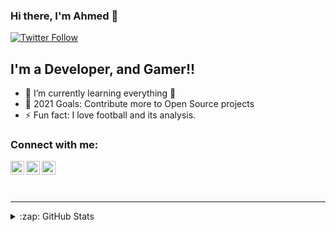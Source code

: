 ### Hi there, I'm Ahmed 👋

[![Twitter Follow](https://img.shields.io/twitter/follow/Ataha352?color=1DA1F2&logo=twitter&style=for-the-badge)](https://twitter.com/intent/follow?original_referer=https%3A%2F%2Fgithub.com%2FAtaha352&screen_name=Ataha352)

## I'm a Developer, and Gamer!!

- 🌱 I’m currently learning everything 🤣
- 🥅 2021 Goals: Contribute more to Open Source projects
- ⚡ Fun fact: I love football and its analysis.

### Connect with me:

[<img align="left" alt="codeSTACKr | Twitter" width="22px" src="https://cdn.jsdelivr.net/npm/simple-icons@v3/icons/twitter.svg" />][twitter]
[<img align="left" alt="codeSTACKr | LinkedIn" width="22px" src="https://cdn.jsdelivr.net/npm/simple-icons@v3/icons/linkedin.svg" />][linkedin]
[<img align="left" alt="codeSTACKr | Instagram" width="22px" src="https://cdn.jsdelivr.net/npm/simple-icons@v3/icons/instagram.svg" />][instagram]

<br />


<br />
<br />

---


<details>
  <summary>:zap: GitHub Stats</summary>

![Anurag's GitHub stats](https://github-readme-stats.vercel.app/api?username=ahmed3520&hide=contribs,prs)


</details>

[twitter]: https://twitter.com/Ataha352
[instagram]: https://www.instagram.com/_ahmed352_/
[linkedin]: https://www.linkedin.com/in/ahmed-taha-0187ba19a/

